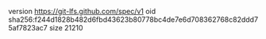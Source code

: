 version https://git-lfs.github.com/spec/v1
oid sha256:f244d1828b482d6fbd43623b80778bc4de7e6d708362768c82ddd75af7823ac7
size 21210
